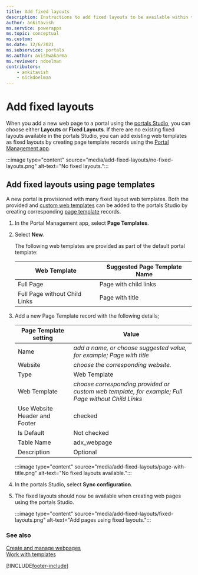 ```yaml
---
title: Add fixed layouts
description: Instructions to add fixed layouts to be available within the portals Studio.
author: ankitavish
ms.service: powerapps
ms.topic: conceptual
ms.custom: 
ms.date: 12/6/2021
ms.subservice: portals
ms.author: avishwakarma
ms.reviewer: ndoelman
contributors:
    - ankitavish
    - nickdoelman
---
```


# Add fixed layouts

When you add a new web page to a portal using the [portals Studio](../portal-designer-anatomy.md), you can choose either **Layouts** or **Fixed Layouts**. If there are no existing fixed layouts available in the portals Studio, you can add existing web templates as fixed layouts by creating page template records using the [Portal Management app](configure-portal.md).

:::image type="content" source="media/add-fixed-layouts/no-fixed-layouts.png" alt-text="No fixed layouts.":::

## Add fixed layouts using page templates

A new portal is provisioned with many fixed layout web templates. Both the provided and [custom web templates](../liquid/create-custom-template.md) can be added to the portals Studio by creating corresponding [page template](page-templates.md) records.

1. In the Portal Management app, select **Page Templates**.

1. Select **New**.

    The following web templates are provided as part of the default portal template:

    | Web Template | Suggested Page Template Name |
    | - | - |
    | Full Page | Page with child links |
    | Full Page without Child Links | Page with title |

1. Add a new Page Template record with the following details;

    | Page Template setting | Value |
    | - | - |
    | Name | *add a name, or choose suggested value, for example; Page with title* |
    | Website | *choose the corresponding website.* |
    | Type | Web Template |
    | Web Template | *choose corresponding provided or custom web template, for example; Full Page without Child Links* |
    | Use Website Header and Footer | checked |
    | Is Default | Not checked |
    | Table Name | adx_webpage |
    | Description | Optional |

    :::image type="content" source="media/add-fixed-layouts/page-with-title.png" alt-text="No fixed layouts available.":::

1. In the portals Studio, select **Sync configuration**.

1. The fixed layouts should now be available when creating web pages using the portals Studio.

    :::image type="content" source="media/add-fixed-layouts/fixed-layouts.png" alt-text="Add pages using fixed layouts.":::

### See also

[Create and manage webpages](../create-manage-webpages.md) <br>
[Work with templates](../work-with-templates.md)


[!INCLUDE[footer-include](../../../includes/footer-banner.md)]